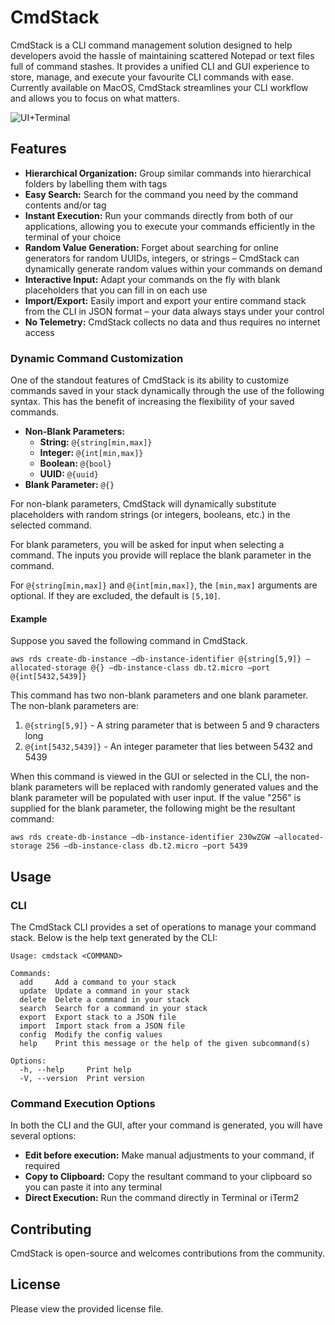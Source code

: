 # CmdStack

CmdStack is a CLI command management solution designed to help developers avoid the hassle of maintaining scattered Notepad or text files full of command stashes. It provides a unified CLI and GUI experience to store, manage, and execute your favourite CLI commands with ease. Currently available on MacOS, CmdStack streamlines your CLI workflow and allows you to focus on what matters. 

![UI+Terminal](https://github.com/user-attachments/assets/8f724c83-8e98-4d65-b146-587d27152817)

## Features

- **Hierarchical Organization:** Group similar commands into hierarchical folders by labelling them with tags
- **Easy Search:** Search for the command you need by the command contents and/or tag
- **Instant Execution:** Run your commands directly from both of our applications, allowing you to execute your commands efficiently in the terminal of your choice
- **Random Value Generation:** Forget about searching for online generators for random UUIDs, integers, or strings – CmdStack can dynamically generate random values within your commands on demand
- **Interactive Input:** Adapt your commands on the fly with blank placeholders that you can fill in on each use
- **Import/Export:** Easily import and export your entire command stack from the CLI in JSON format – your data always stays under your control
- **No Telemetry:** CmdStack collects no data and thus requires no internet access

### Dynamic Command Customization

One of the standout features of CmdStack is its ability to customize commands saved in your stack dynamically through the use of the following syntax. This has the benefit of increasing the flexibility of your saved commands.

- **Non-Blank Parameters:** 
  - **String:** `@{string[min,max]}`
  - **Integer:** `@{int[min,max]}`
  - **Boolean:** `@{bool}`
  - **UUID:** `@{uuid}`
- **Blank Parameter:** `@{}`

For non-blank parameters, CmdStack will dynamically substitute placeholders with random strings (or integers, booleans, etc.) in the selected command. 

For blank parameters, you will be asked for input when selecting a command. The inputs you provide will replace the blank parameter in the command.

For `@{string[min,max]}` and `@{int[min,max]}`, the `[min,max]` arguments are optional. If they are excluded, the default is `[5,10]`. 

#### Example

Suppose you saved the following command in CmdStack. 

```
aws rds create-db-instance –db-instance-identifier @{string[5,9]} –allocated-storage @{} –db-instance-class db.t2.micro –port @{int[5432,5439]}
```

This command has two non-blank parameters and one blank parameter. The non-blank parameters are:
1. `@{string[5,9]}` - A string parameter that is between 5 and 9 characters long
2. `@{int[5432,5439]}` - An integer parameter that lies between 5432 and 5439

When this command is viewed in the GUI or selected in the CLI, the non-blank parameters will be replaced with randomly generated values and the blank parameter will be populated with user input. If the value "256" is supplied for the blank parameter, the following might be the resultant command:

```
aws rds create-db-instance –db-instance-identifier 230wZGW –allocated-storage 256 –db-instance-class db.t2.micro –port 5439
```

## Usage

### CLI

The CmdStack CLI provides a set of operations to manage your command stack. Below is the help text generated by the CLI:

```
Usage: cmdstack <COMMAND>

Commands:
  add     Add a command to your stack
  update  Update a command in your stack
  delete  Delete a command in your stack
  search  Search for a command in your stack
  export  Export stack to a JSON file
  import  Import stack from a JSON file
  config  Modify the config values
  help    Print this message or the help of the given subcommand(s)

Options:
  -h, --help     Print help
  -V, --version  Print version
```

### Command Execution Options

In both the CLI and the GUI, after your command is generated, you will have several options:
- **Edit before execution:** Make manual adjustments to your command, if required
- **Copy to Clipboard:** Copy the resultant command to your clipboard so you can paste it into any terminal
- **Direct Execution:** Run the command directly in Terminal or iTerm2

## Contributing

CmdStack is open-source and welcomes contributions from the community.

## License 

Please view the provided license file.


